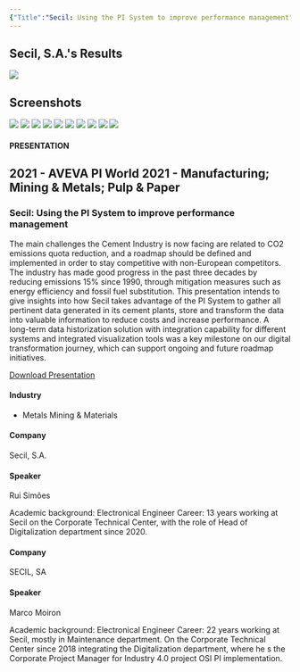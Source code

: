 ```yaml
---
{"Title":"Secil: Using the PI System to improve performance management","Year":2021,"Industry":"Metals Mining & Materials","URL":"https://resources.osisoft.com/presentations/secil--using-the-pi-system-to-improve-performance-management/","PDF":"https://cdn.osisoft.com/osi/presentations/2021-aveva-pi-world/UC21NA-D2MM630-SECIL-Moiron-SECIL-Using-PI-System.pdf","Company":"Secil, S.A.","Keywords":["Cement","Sustainability","CO2","Clinker"],"dg-publish":true,"permalink":"/aveva/customer-stories/2021/2021-secil-s-a-secil-using-the-pi-system-to-improve-performance-management/","dgPassFrontmatter":true}
---
```


## Secil, S.A.'s Results
![](https://i.imgur.com/Y65wENS.png)

## Screenshots
![](https://i.imgur.com/48onzDb.png)
![](https://i.imgur.com/BPWrjil.png)
![](https://i.imgur.com/9Q0VqLI.png)
![](https://i.imgur.com/QJqOLbg.png)
![](https://i.imgur.com/tzNuANA.png)
![](https://i.imgur.com/fo4aeEP.png)
![](https://i.imgur.com/XFWHtvV.png)
![](https://i.imgur.com/cKv3vJx.png)
![](https://i.imgur.com/A5XOAsr.png)
![](https://i.imgur.com/kcTHQH2.png)

#### PRESENTATION

## 2021 - AVEVA PI World 2021 - Manufacturing; Mining & Metals; Pulp & Paper

### Secil: Using the PI System to improve performance management

The main challenges the Cement Industry is now facing are related to CO2 emissions quota reduction, and a roadmap should be defined and implemented in order to stay competitive with non-European competitors. The industry has made good progress in the past three decades by reducing emissions 15% since 1990, through mitigation measures such as energy efficiency and fossil fuel substitution. This presentation intends to give insights into how Secil takes advantage of the PI System to gather all pertinent data generated in its cement plants, store and transform the data into valuable information to reduce costs and increase performance. A long-term data historization solution with integration capability for different systems and integrated visualization tools was a key milestone on our digital transformation journey, which can support ongoing and future roadmap initiatives.

[Download Presentation](https://cdn.osisoft.com/osi/presentations/2021-aveva-pi-world/UC21NA-D2MM630-SECIL-Moiron-SECIL-Using-PI-System.pdf)

#### Industry

- Metals Mining & Materials

#### Company

Secil, S.A.

#### Speaker

Rui Simões

Academic background: Electronical Engineer Career: 13 years working at Secil on the Corporate Technical Center, with the role of Head of Digitalization department since 2020.

#### Company

SECIL, SA

#### Speaker

Marco Moiron

Academic background: Electronical Engineer Career: 22 years working at Secil, mostly in Maintenance department. On the Corporate Technical Center since 2018 integrating the Digitalization department, where he s the Corporate Project Manager for Industry 4.0 project OSI PI implementation.